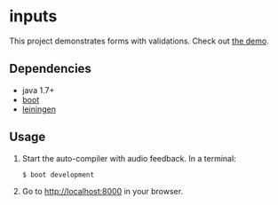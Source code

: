 # inputs

This project demonstrates forms with validations. Check out [the demo][4].

## Dependencies

- java 1.7+
- [boot][1]
- [leiningen][2]

## Usage

1. Start the auto-compiler with audio feedback. In a terminal:

    ```bash
    $ boot development
    ```

2. Go to [http://localhost:8000][3] in your browser.

[1]: https://github.com/tailrecursion/boot
[2]: https://github.com/technomancy/leiningen
[3]: http://localhost:8000
[4]: http://alandipert.github.io/hoplon-demos/validated-form/
